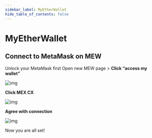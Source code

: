 ```yaml
---
sidebar_label: MyEtherWallet
hide_table_of_contents: false
---
```


# MyEtherWallet
## Connect to MetaMask on MEW
Unlock your MetaMask first
Open new MEW page > **Click “access my wallet”**

![img](https://lh6.googleusercontent.com/owgVNxyoVFKHWWon4Dk-5Of4y98G3x-pqN3hb0oUawnlgCfpBM82kPVIfZvCyoKx9wR9y4VmC8WTy4gnw9pnaxVT-j8XR8BwLyhzUen2NA6ME8j2o_m6zlE3iqVPdGJRRmsOCmxw)

**Click MEX CX**

![img](https://lh5.googleusercontent.com/BlmuZwzJUtt4EeG3Saw2vwMHMolp-tYZMXEC8qJp1VUIHGdI7FlvnSdLnjt427tSfoEQ69cZHSSdqyklk3BdqRW4VGFGoNTheFsHfo6FJ5ZAI1v5GFWsIX79pxH7scBwU-xRIfxO)

**Agree with connection**

![img](https://lh3.googleusercontent.com/7jPls6EzXiQQE6w4vlLMnALAqTu0LSMGG-F6cNquf5lo5KLDq2-r90b5KQ3Oc2mxpaGd6u0FAKH5U4L9xhttfjlAFXnUUWsGn78T9aAPvowmkjL8JLFo9j1TjWBIt3qMgp1ESDGt)

Now you are all set!
